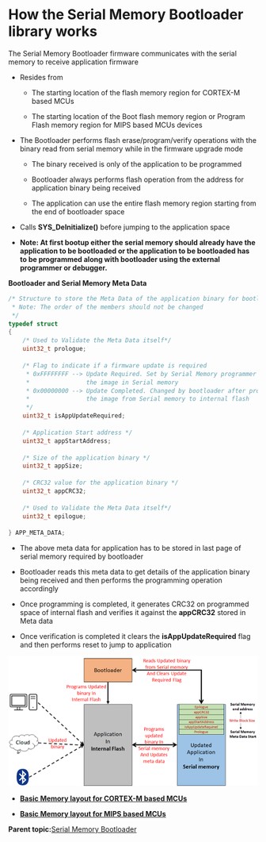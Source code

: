 # How the Serial Memory Bootloader library works

The Serial Memory Bootloader firmware communicates with the serial memory to receive application firmware

-   Resides from

    -   The starting location of the flash memory region for CORTEX-M based MCUs

    -   The starting location of the Boot flash memory region or Program Flash memory region for MIPS based MCUs devices

-   The Bootloader performs flash erase/program/verify operations with the binary read from serial memory while in the firmware upgrade mode

    -   The binary received is only of the application to be programmed

    -   Bootloader always performs flash operation from the address for application binary being received

    -   The application can use the entire flash memory region starting from the end of bootloader space

-   Calls **SYS\_DeInitialize\(\)** before jumping to the application space

-   **Note: At first bootup either the serial memory should already have the application to be bootloaded or the application to be bootloaded has to be programmed along with bootloader using the external programmer or debugger.**


**Bootloader and Serial Memory Meta Data**

```c
/* Structure to store the Meta Data of the application binary for bootloader
 * Note: The order of the members should not be changed
 */
typedef struct
{
    /* Used to Validate the Meta Data itself*/
    uint32_t prologue;

    /* Flag to indicate if a firmware update is required
     * 0xFFFFFFFF --> Update Required. Set by Serial Memory programmer after programming
     *                the image in Serial memory
     * 0x00000000 --> Update Completed. Changed by bootloader after programming
     *                the image from Serial memory to internal flash
     */
    uint32_t isAppUpdateRequired;

    /* Application Start address */
    uint32_t appStartAddress;

    /* Size of the application binary */
    uint32_t appSize;

    /* CRC32 value for the application binary */
    uint32_t appCRC32;

    /* Used to Validate the Meta Data itself*/
    uint32_t epilogue;

} APP_META_DATA;

```

-   The above meta data for application has to be stored in last page of serial memory required by bootloader

-   Bootloader reads this meta data to get details of the application binary being received and then performs the programming operation accordingly

-   Once programming is completed, it generates CRC32 on programmed space of internal flash and verifies it against the **appCRC32** stored in Meta data

-   Once verification is completed it clears the **isAppUpdateRequired** flag and then performs reset to jump to application


![serial_bootloader_meta_data](GUID-65756DDE-2C9C-4D8E-A049-FB1945BF48BA-low.png)

-   **[Basic Memory layout for CORTEX-M based MCUs](GUID-8DC24BD7-3112-401A-A207-3A1FC3A416AB.md)**  

-   **[Basic Memory layout for MIPS based MCUs](GUID-C2AA810E-4247-4971-99CA-8F3D78A9DD2F.md)**  


**Parent topic:**[Serial Memory Bootloader](GUID-AC20F067-9388-42CD-A49D-05496869CC4D.md)


